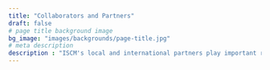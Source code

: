 ```yaml
---
title: "Collaborators and Partners"
draft: false
# page title background image
bg_image: "images/backgrounds/page-title.jpg"
# meta description
description : "ISCM's local and international partners play important roles in education, training, and research development of the institute. We believe that students will be greatly beneficial if having chances to study and conduct researches in actual projects and being supervised by professors from international universities, and by senior managers, architects, engineers of business organizations where could become potential workplaces for students."
---
```


